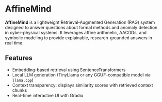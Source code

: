 # AffineMind
**AffineMind** is a lightweight Retrieval-Augmented Generation (RAG) system designed to answer questions about formal methods and anomaly detection in cyber-physical systems. It leverages affine arithmetic, AACDDs, and symbolic modeling to provide explainable, research-grounded answers in real time.

## Features
- Embedding-based retrieval using SentenceTransformers
- Local LLM generation (TinyLlama or any GGUF-compatible model via `llama.cpp`)
- Context transparency: displays similarity scores with retrieved context chunks
- Real-time interactive UI with Gradio
